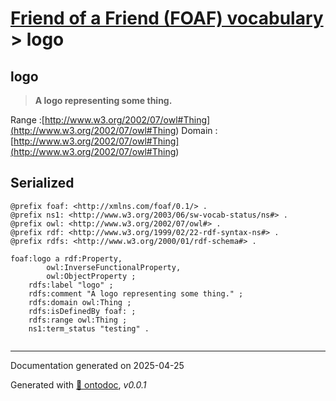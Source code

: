 # [Friend of a Friend (FOAF) vocabulary](../homepage.md) > logo

## logo

> **A logo representing some thing.**

Range :[http://www.w3.org/2002/07/owl#Thing](<http://www.w3.org/2002/07/owl#Thing>)
Domain :[http://www.w3.org/2002/07/owl#Thing](<http://www.w3.org/2002/07/owl#Thing>)

## Serialized

```ttl
@prefix foaf: <http://xmlns.com/foaf/0.1/> .
@prefix ns1: <http://www.w3.org/2003/06/sw-vocab-status/ns#> .
@prefix owl: <http://www.w3.org/2002/07/owl#> .
@prefix rdf: <http://www.w3.org/1999/02/22-rdf-syntax-ns#> .
@prefix rdfs: <http://www.w3.org/2000/01/rdf-schema#> .

foaf:logo a rdf:Property,
        owl:InverseFunctionalProperty,
        owl:ObjectProperty ;
    rdfs:label "logo" ;
    rdfs:comment "A logo representing some thing." ;
    rdfs:domain owl:Thing ;
    rdfs:isDefinedBy foaf: ;
    rdfs:range owl:Thing ;
    ns1:term_status "testing" .


```

---

Documentation generated on 2025-04-25

Generated with [📑 ontodoc](https://github.com/StephaneBranly/ontodoc), *v0.0.1*